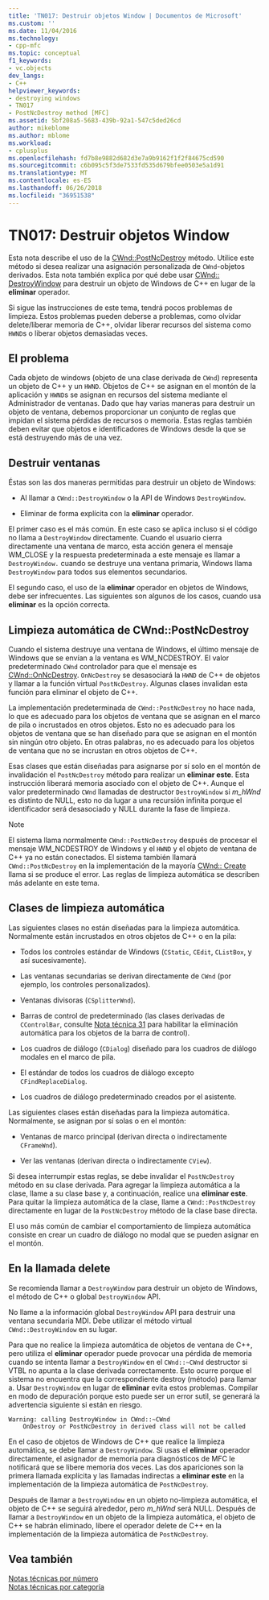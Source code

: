 ```yaml
---
title: 'TN017: Destruir objetos Window | Documentos de Microsoft'
ms.custom: ''
ms.date: 11/04/2016
ms.technology:
- cpp-mfc
ms.topic: conceptual
f1_keywords:
- vc.objects
dev_langs:
- C++
helpviewer_keywords:
- destroying windows
- TN017
- PostNcDestroy method [MFC]
ms.assetid: 5bf208a5-5683-439b-92a1-547c5ded26cd
author: mikeblome
ms.author: mblome
ms.workload:
- cplusplus
ms.openlocfilehash: fd7b8e9882d682d3e7a9b9162f1f2f84675cd590
ms.sourcegitcommit: c6b095c5f3de7533fd535d679bfee0503e5a1d91
ms.translationtype: MT
ms.contentlocale: es-ES
ms.lasthandoff: 06/26/2018
ms.locfileid: "36951538"
---
```

# <a name="tn017-destroying-window-objects"></a>TN017: Destruir objetos Window
Esta nota describe el uso de la [CWnd::PostNcDestroy](../mfc/reference/cwnd-class.md#postncdestroy) método. Utilice este método si desea realizar una asignación personalizada de `CWnd`-objetos derivados. Esta nota también explica por qué debe usar [CWnd:: DestroyWindow](../mfc/reference/cwnd-class.md#destroywindow) para destruir un objeto de Windows de C++ en lugar de la **eliminar** operador.  
  
 Si sigue las instrucciones de este tema, tendrá pocos problemas de limpieza. Estos problemas pueden deberse a problemas, como olvidar delete/liberar memoria de C++, olvidar liberar recursos del sistema como `HWND`s o liberar objetos demasiadas veces.  
  
## <a name="the-problem"></a>El problema  
 Cada objeto de windows (objeto de una clase derivada de `CWnd`) representa un objeto de C++ y un `HWND`. Objetos de C++ se asignan en el montón de la aplicación y `HWND`s se asignan en recursos del sistema mediante el Administrador de ventanas. Dado que hay varias maneras para destruir un objeto de ventana, debemos proporcionar un conjunto de reglas que impidan el sistema pérdidas de recursos o memoria. Estas reglas también deben evitar que objetos e identificadores de Windows desde la que se está destruyendo más de una vez.  
  
## <a name="destroying-windows"></a>Destruir ventanas  
 Éstas son las dos maneras permitidas para destruir un objeto de Windows:  
  
-   Al llamar a `CWnd::DestroyWindow` o la API de Windows `DestroyWindow`.  
  
-   Eliminar de forma explícita con la **eliminar** operador.  
  
 El primer caso es el más común. En este caso se aplica incluso si el código no llama a `DestroyWindow` directamente. Cuando el usuario cierra directamente una ventana de marco, esta acción genera el mensaje WM_CLOSE y la respuesta predeterminada a este mensaje es llamar a `DestroyWindow.` cuando se destruye una ventana primaria, Windows llama `DestroyWindow` para todos sus elementos secundarios.  
  
 El segundo caso, el uso de la **eliminar** operador en objetos de Windows, debe ser infrecuentes. Las siguientes son algunos de los casos, cuando usa **eliminar** es la opción correcta.  
  
## <a name="auto-cleanup-with-cwndpostncdestroy"></a>Limpieza automática de CWnd::PostNcDestroy  
 Cuando el sistema destruye una ventana de Windows, el último mensaje de Windows que se envían a la ventana es WM_NCDESTROY. El valor predeterminado `CWnd` controlador para que el mensaje es [CWnd::OnNcDestroy](../mfc/reference/cwnd-class.md#onncdestroy). `OnNcDestroy` se desasociará la `HWND` de C++ de objetos y llamar a la función virtual `PostNcDestroy`. Algunas clases invalidan esta función para eliminar el objeto de C++.  
  
 La implementación predeterminada de `CWnd::PostNcDestroy` no hace nada, lo que es adecuado para los objetos de ventana que se asignan en el marco de pila o incrustados en otros objetos. Esto no es adecuado para los objetos de ventana que se han diseñado para que se asignan en el montón sin ningún otro objeto. En otras palabras, no es adecuado para los objetos de ventana que no se incrustan en otros objetos de C++.  
  
 Esas clases que están diseñadas para asignarse por sí solo en el montón de invalidación el `PostNcDestroy` método para realizar un **eliminar este**. Esta instrucción liberará memoria asociado con el objeto de C++. Aunque el valor predeterminado `CWnd` llamadas de destructor `DestroyWindow` si *m_hWnd* es distinto de NULL, esto no da lugar a una recursión infinita porque el identificador será desasociado y NULL durante la fase de limpieza.  
  
> [!NOTE]
>  El sistema llama normalmente `CWnd::PostNcDestroy` después de procesar el mensaje WM_NCDESTROY de Windows y el `HWND` y el objeto de ventana de C++ ya no están conectados. El sistema también llamará `CWnd::PostNcDestroy` en la implementación de la mayoría [CWnd:: Create](../mfc/reference/cwnd-class.md#create) llama si se produce el error. Las reglas de limpieza automática se describen más adelante en este tema.  
  
## <a name="auto-cleanup-classes"></a>Clases de limpieza automática  
 Las siguientes clases no están diseñadas para la limpieza automática. Normalmente están incrustados en otros objetos de C++ o en la pila:  
  
-   Todos los controles estándar de Windows (`CStatic`, `CEdit`, `CListBox`, y así sucesivamente).  
  
-   Las ventanas secundarias se derivan directamente de `CWnd` (por ejemplo, los controles personalizados).  
  
-   Ventanas divisoras (`CSplitterWnd`).  
  
-   Barras de control de predeterminado (las clases derivadas de `CControlBar`, consulte [Nota técnica 31](../mfc/tn031-control-bars.md) para habilitar la eliminación automática para los objetos de la barra de control).  
  
-   Los cuadros de diálogo (`CDialog`) diseñado para los cuadros de diálogo modales en el marco de pila.  
  
-   El estándar de todos los cuadros de diálogo excepto `CFindReplaceDialog`.  
  
-   Los cuadros de diálogo predeterminado creados por el asistente.  
  
 Las siguientes clases están diseñadas para la limpieza automática. Normalmente, se asignan por sí solas o en el montón:  
  
-   Ventanas de marco principal (derivan directa o indirectamente `CFrameWnd`).  
  
-   Ver las ventanas (derivan directa o indirectamente `CView`).  
  
 Si desea interrumpir estas reglas, se debe invalidar el `PostNcDestroy` método en su clase derivada. Para agregar la limpieza automática a la clase, llame a su clase base y, a continuación, realice una **eliminar este**. Para quitar la limpieza automática de la clase, llame a `CWnd::PostNcDestroy` directamente en lugar de la `PostNcDestroy` método de la clase base directa.  
  
 El uso más común de cambiar el comportamiento de limpieza automática consiste en crear un cuadro de diálogo no modal que se pueden asignar en el montón.  
  
## <a name="when-to-call-delete"></a>En la llamada delete  
 Se recomienda llamar a `DestroyWindow` para destruir un objeto de Windows, el método de C++ o global `DestroyWindow` API.  
  
 No llame a la información global `DestroyWindow` API para destruir una ventana secundaria MDI. Debe utilizar el método virtual `CWnd::DestroyWindow` en su lugar.  
  
 Para que no realice la limpieza automática de objetos de ventana de C++, pero utiliza el **eliminar** operador puede provocar una pérdida de memoria cuando se intenta llamar a `DestroyWindow` en el `CWnd::~CWnd` destructor si VTBL no apunta a la clase derivada correctamente. Esto ocurre porque el sistema no encuentra que la correspondiente destroy (método) para llamar a. Usar `DestroyWindow` en lugar de **eliminar** evita estos problemas. Compilar en modo de depuración porque esto puede ser un error sutil, se generará la advertencia siguiente si están en riesgo.  
  
```  
Warning: calling DestroyWindow in CWnd::~CWnd  
    OnDestroy or PostNcDestroy in derived class will not be called  
```  
  
 En el caso de objetos de Windows de C++ que realice la limpieza automática, se debe llamar a `DestroyWindow`. Si usas el **eliminar** operador directamente, el asignador de memoria para diagnósticos de MFC le notificará que se libere memoria dos veces. Las dos apariciones son la primera llamada explícita y las llamadas indirectas a **eliminar este** en la implementación de la limpieza automática de `PostNcDestroy`.  
  
 Después de llamar a `DestroyWindow` en un objeto no-limpieza automática, el objeto de C++ se seguirá alrededor, pero *m_hWnd* será NULL. Después de llamar a `DestroyWindow` en un objeto de la limpieza automática, el objeto de C++ se habrán eliminado, libere el operador delete de C++ en la implementación de la limpieza automática de `PostNcDestroy`.  
  
## <a name="see-also"></a>Vea también  
 [Notas técnicas por número](../mfc/technical-notes-by-number.md)   
 [Notas técnicas por categoría](../mfc/technical-notes-by-category.md)

